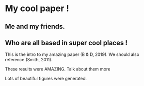 # My cool paper !
## Me and my friends.
## Who are all based in super cool places !

This is the intro to my amazing paper (B & D, 2019).
We should also reference (Smith, 2011).
 
These results were AMAZING.
Talk about them more

Lots of beautiful figures were generated.
